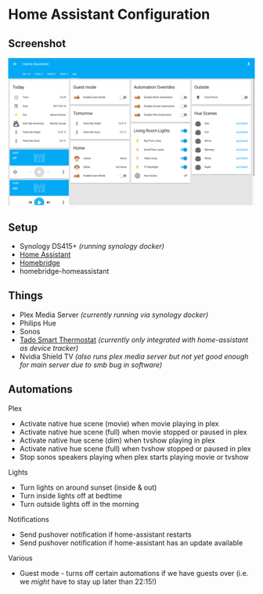 # Home Assistant Configuration

## Screenshot

![UI](hass.png)

## Setup
- Synology DS415+ *(running synology docker)*
- [Home Assistant](https://home-assistant.io/)
- [Homebridge](https://hub.docker.com/r/marcoraddatz/homebridge/)
- homebridge-homeassistant

## Things
- Plex Media Server *(currently running via synology docker)*
- Philips Hue
- Sonos
- [Tado Smart Thermostat](https://www.tado.com/gb/) *(currently only integrated with home-assistant as device tracker)*
- Nvidia Shield TV *(also runs plex media server but not yet good enough for main server due to smb bug in software)*

## Automations
Plex
- Activate native hue scene (movie) when movie playing in plex
- Activate native hue scene (full) when movie stopped or paused in plex
- Activate native hue scene (dim) when tvshow playing in plex
- Activate native hue scene (full) when tvshow stopped or paused in plex
- Stop sonos speakers playing when plex starts playing movie or tvshow

Lights
- Turn lights on around sunset (inside & out)
- Turn inside lights off at bedtime
- Turn outside lights off in the morning

Notifications
- Send pushover notification if home-assistant restarts
- Send pushover notification if home-assistant has an update available

Various
- Guest mode - turns off certain automations if we have guests over (i.e. we *might* have to stay up later than 22:15!)
